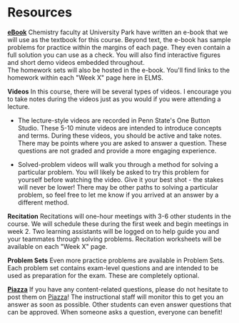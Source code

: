 # Resources

**[eBook](https://genchem.science.psu.edu/offering/18/news-and-updates "CHEM 110 eBook")**
Chemistry faculty at University Park have written an e-book that we will use as the textbook for this course.  Beyond text, the e-book has sample problems for practice within the margins of each page.  They even contain a full solution you can use as a check.  You will also find interactive figures and short demo videos embedded throughout.  
The homework sets will also be hosted in the e-book.  You'll find links to the  homework within each "Week X" page here in ELMS. 

**Videos**
In this course, there will be several types of videos.  I encourage you to take notes during the videos just as you would if you were attending a lecture.

* The lecture-style videos are recorded in Penn State's One Button Studio.  These 5-10 minute videos are intended to introduce concepts and terms.  During these videos, you should be active and take notes.  There may be points where you are asked to answer a question.  These questions are not graded and provide a more engaging experience.

* Solved-problem videos will walk you through a method for solving a particular problem.  You will likely be asked to try this problem for yourself before watching the video.  Give it your best shot - the stakes will never be lower!  There may be other paths to solving a particular problem, so feel free to let me know if you arrived at an answer by a different method.



**Recitation**
Recitations will one-hour meetings with 3-6 other students in the course.  We will schedule these during the first week and begin meetings in week 2.  Two learning assistants will be logged on to help guide you and your teammates through solving problems.  Recitation worksheets will be available on each "Week X" page.

**Problem Sets**
Even more practice problems are available in Problem Sets.  Each problem set contains exam-level questions and are intended to be used as preparation for the exam.  These are completely optional.

**[Piazza](https://psu.instructure.com/courses/1866869/external_tools/195053)**
If you have any content-related questions, please do not hesitate to post them on [Piazza](https://psu.instructure.com/courses/1866869/external_tools/195053)! The instructional staff will monitor this to get you an answer as soon as possible.  Other students can even answer questions that can be approved.  When someone asks a question, everyone can benefit!
